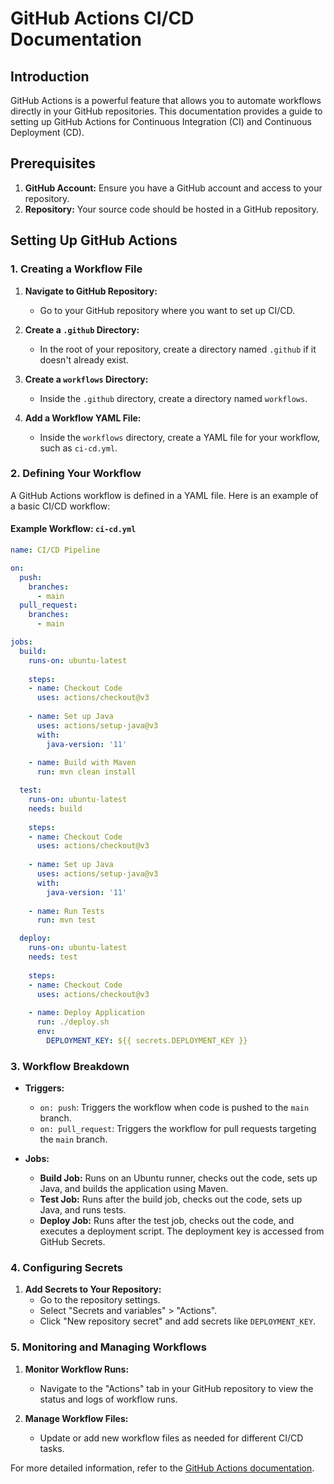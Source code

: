 # GitHub Actions CI/CD Documentation

## Introduction

GitHub Actions is a powerful feature that allows you to automate workflows directly in your GitHub repositories. This documentation provides a guide to setting up GitHub Actions for Continuous Integration (CI) and Continuous Deployment (CD).

## Prerequisites

1. **GitHub Account:** Ensure you have a GitHub account and access to your repository.
2. **Repository:** Your source code should be hosted in a GitHub repository.

## Setting Up GitHub Actions

### 1. Creating a Workflow File

1. **Navigate to GitHub Repository:**
   - Go to your GitHub repository where you want to set up CI/CD.

2. **Create a `.github` Directory:**
   - In the root of your repository, create a directory named `.github` if it doesn't already exist.

3. **Create a `workflows` Directory:**
   - Inside the `.github` directory, create a directory named `workflows`.

4. **Add a Workflow YAML File:**
   - Inside the `workflows` directory, create a YAML file for your workflow, such as `ci-cd.yml`.

### 2. Defining Your Workflow

A GitHub Actions workflow is defined in a YAML file. Here is an example of a basic CI/CD workflow:

#### Example Workflow: `ci-cd.yml`

```yaml
name: CI/CD Pipeline

on:
  push:
    branches:
      - main
  pull_request:
    branches:
      - main

jobs:
  build:
    runs-on: ubuntu-latest
    
    steps:
    - name: Checkout Code
      uses: actions/checkout@v3
      
    - name: Set up Java
      uses: actions/setup-java@v3
      with:
        java-version: '11'
        
    - name: Build with Maven
      run: mvn clean install

  test:
    runs-on: ubuntu-latest
    needs: build
    
    steps:
    - name: Checkout Code
      uses: actions/checkout@v3
      
    - name: Set up Java
      uses: actions/setup-java@v3
      with:
        java-version: '11'
        
    - name: Run Tests
      run: mvn test

  deploy:
    runs-on: ubuntu-latest
    needs: test
    
    steps:
    - name: Checkout Code
      uses: actions/checkout@v3
      
    - name: Deploy Application
      run: ./deploy.sh
      env:
        DEPLOYMENT_KEY: ${{ secrets.DEPLOYMENT_KEY }}
```

### 3. Workflow Breakdown

- **Triggers:**
  - `on: push`: Triggers the workflow when code is pushed to the `main` branch.
  - `on: pull_request`: Triggers the workflow for pull requests targeting the `main` branch.

- **Jobs:**
  - **Build Job:** Runs on an Ubuntu runner, checks out the code, sets up Java, and builds the application using Maven.
  - **Test Job:** Runs after the build job, checks out the code, sets up Java, and runs tests.
  - **Deploy Job:** Runs after the test job, checks out the code, and executes a deployment script. The deployment key is accessed from GitHub Secrets.

### 4. Configuring Secrets

1. **Add Secrets to Your Repository:**
   - Go to the repository settings.
   - Select "Secrets and variables" > "Actions".
   - Click "New repository secret" and add secrets like `DEPLOYMENT_KEY`.

### 5. Monitoring and Managing Workflows

1. **Monitor Workflow Runs:**
   - Navigate to the "Actions" tab in your GitHub repository to view the status and logs of workflow runs.

2. **Manage Workflow Files:**
   - Update or add new workflow files as needed for different CI/CD tasks.


For more detailed information, refer to the [GitHub Actions documentation](https://docs.github.com/en/actions).

